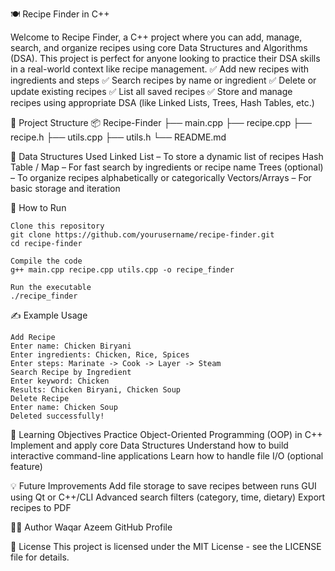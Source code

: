 🍽️ Recipe Finder in C++

Welcome to Recipe Finder, a C++ project where you can add, manage, search, and organize recipes using core Data Structures and Algorithms (DSA). This project is perfect for anyone looking to practice their DSA skills in a real-world context like recipe management.
✅ Add new recipes with ingredients and steps
✅ Search recipes by name or ingredient
✅ Delete or update existing recipes
✅ List all saved recipes
✅ Store and manage recipes using appropriate DSA (like Linked Lists, Trees, Hash Tables, etc.)

📁 Project Structure
📦 Recipe-Finder
├── main.cpp
├── recipe.cpp
├── recipe.h
├── utils.cpp
├── utils.h
└── README.md

🧠 Data Structures Used
Linked List – To store a dynamic list of recipes
Hash Table / Map – For fast search by ingredients or recipe name
Trees (optional) – To organize recipes alphabetically or categorically
Vectors/Arrays – For basic storage and iteration

🚀 How to Run

    Clone this repository
    git clone https://github.com/yourusername/recipe-finder.git
    cd recipe-finder

    Compile the code
    g++ main.cpp recipe.cpp utils.cpp -o recipe_finder

    Run the executable
    ./recipe_finder

✍️ Example Usage

    Add Recipe
    Enter name: Chicken Biryani
    Enter ingredients: Chicken, Rice, Spices
    Enter steps: Marinate -> Cook -> Layer -> Steam
    Search Recipe by Ingredient
    Enter keyword: Chicken
    Results: Chicken Biryani, Chicken Soup
    Delete Recipe
    Enter name: Chicken Soup
    Deleted successfully!

🎯 Learning Objectives
Practice Object-Oriented Programming (OOP) in C++
Implement and apply core Data Structures
Understand how to build interactive command-line applications
Learn how to handle file I/O (optional feature)

💡 Future Improvements
Add file storage to save recipes between runs
GUI using Qt or C++/CLI
Advanced search filters (category, time, dietary)
Export recipes to PDF

🧑‍💻 Author
Waqar Azeem
GitHub Profile

📄 License
This project is licensed under the MIT License - see the LICENSE file for details.
